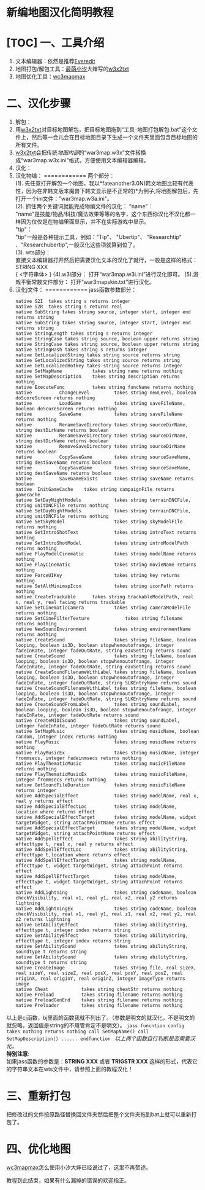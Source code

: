 新编地图汉化简明教程
============  
[TOC]
一、工具介绍
============
1. 文本编辑器：依然是推荐[Everedit](http://www.everedit.cn/)  
2. 地图打包/解包工具：[最萌小汐](https://github.com/syj2010syj)大婶写的[w3x2txt](https://github.com/syj2010syj/w3x2txt)  
3. 地图优化工具：[wc3mapmax](https://github.com/actboy168/wc3mapmax)  
  
二、汉化步骤
============
1. 解包：
  1. 用[w3x2txt](https://github.com/syj2010syj/w3x2txt)对目标地图解包，把目标地图拖到“工具-地图打包解包.bat”这个文件上，然后等一会儿会在目标地图目录下生成一个文件夹里面包含目标地图的所有文件。  	
  2. [w3x2txt](https://github.com/syj2010syj/w3x2txt)会把传统*地图内部*的“war3map.w3x”文件转换成“war3map.w3x.ini”格式，方便使用文本编辑器编辑。  
2. 汉化：  
  1. 汉化物编：
============ 
两个部分：   
   (1). 先任意打开解包一个地图，我以*fateanother3.0N(韩文地图比较有代表性，因为在非韩文版本魔兽下韩文显示是不正常的)*为例子,将地图解包后，先打开一个ini文件："war3map.w3a.ini"。  
   (2). 抓住两个关键词就能完成物编文件的汉化：
   "name"：  
   "name"是技能/物品/科技/魔法效果等等的名字，这个东西你汉化不汉化都一样因为仅仅是在物编里面显示，并不在实际游戏中显示。  
  "tip"：  
  "tip"一般是各种提示工具，例如："Tip"、 "Ubertip"、 "Researchtip" 、"Researchubertip",一般汉化这些项就算到位了。  
(3). wts部分：  
直接文本编辑器打开然后把需要汉化文本的汉化了就行，一般是这样的格式：　　
STRING XXX  
{
  <字符串体>
}
(4).w3i部分：
打开“war3map.w3i.ini”进行汉化即可。
(5).游戏平衡常数文件部分：
打开“war3mapskin.txt”进行汉化。
 2. 汉化j文件：
============ 
jass函数参数部分：
	 ```jass
    native S2I  takes string s returns integer
    native S2R  takes string s returns real
    native SubString takes string source, integer start, integer end returns string
    native SubString takes string source, integer start, integer end returns string
    native StringLength takes string s returns integer
    native StringCase takes string source, boolean upper returns string
    native StringCase takes string source, boolean upper returns string
    native StringHash takes string s returns integer
    native GetLocalizedString takes string source returns string
    native GetLocalizedString takes string source returns string
    native GetLocalizedHotkey takes string source returns integer
    native SetMapName           takes string name returns nothing
    native SetMapDescription    takes string description returns nothing
    native ExecuteFunc          takes string funcName returns nothing
    native          ChangeLevel         takes string newLevel, boolean doScoreScreen returns nothing
    native          LoadGame            takes string saveFileName, boolean doScoreScreen returns nothing
    native          SaveGame            takes string saveFileName returns nothing
    native          RenameSaveDirectory takes string sourceDirName, string destDirName returns boolean
    native          RenameSaveDirectory takes string sourceDirName, string destDirName returns boolean
    native          RemoveSaveDirectory takes string sourceDirName returns boolean
    native          CopySaveGame        takes string sourceSaveName, string destSaveName returns boolean
    native          CopySaveGame        takes string sourceSaveName, string destSaveName returns boolean
    native          SaveGameExists      takes string saveName returns boolean
    native  InitGameCache    takes string campaignFile returns gamecache
    native SetDayNightModels            takes string terrainDNCFile, string unitDNCFile returns nothing
    native SetDayNightModels            takes string terrainDNCFile, string unitDNCFile returns nothing
    native SetSkyModel                  takes string skyModelFile returns nothing
    native SetIntroShotText             takes string introText returns nothing
    native SetIntroShotModel            takes string introModelPath returns nothing
    native PlayModelCinematic           takes string modelName returns nothing
    native PlayCinematic                takes string movieName returns nothing
    native ForceUIKey                   takes string key returns nothing
    native SetAltMinimapIcon            takes string iconPath returns nothing
    native CreateTrackable      takes string trackableModelPath, real x, real y, real facing returns trackable
    native SetCinematicCamera           takes string cameraModelFile returns nothing
    native SetCineFilterTexture             takes string filename returns nothing
    native NewSoundEnvironment          takes string environmentName returns nothing
    native CreateSound                  takes string fileName, boolean looping, boolean is3D, boolean stopwhenoutofrange, integer fadeInRate, integer fadeOutRate, string eaxSetting returns sound
    native CreateSound                  takes string fileName, boolean looping, boolean is3D, boolean stopwhenoutofrange, integer fadeInRate, integer fadeOutRate, string eaxSetting returns sound
    native CreateSoundFilenameWithLabel takes string fileName, boolean looping, boolean is3D, boolean stopwhenoutofrange, integer fadeInRate, integer fadeOutRate, string SLKEntryName returns sound
    native CreateSoundFilenameWithLabel takes string fileName, boolean looping, boolean is3D, boolean stopwhenoutofrange, integer fadeInRate, integer fadeOutRate, string SLKEntryName returns sound
    native CreateSoundFromLabel         takes string soundLabel, boolean looping, boolean is3D, boolean stopwhenoutofrange, integer fadeInRate, integer fadeOutRate returns sound
    native CreateMIDISound              takes string soundLabel, integer fadeInRate, integer fadeOutRate returns sound
    native SetMapMusic                  takes string musicName, boolean random, integer index returns nothing
    native PlayMusic                    takes string musicName returns nothing
    native PlayMusicEx                  takes string musicName, integer frommsecs, integer fadeinmsecs returns nothing
    native PlayThematicMusic            takes string musicFileName returns nothing
    native PlayThematicMusicEx          takes string musicFileName, integer frommsecs returns nothing
    native GetSoundFileDuration         takes string musicFileName returns integer
    native AddSpecialEffect             takes string modelName, real x, real y returns effect
    native AddSpecialEffectLoc          takes string modelName, location where returns effect
    native AddSpecialEffectTarget       takes string modelName, widget targetWidget, string attachPointName returns effect
    native AddSpecialEffectTarget       takes string modelName, widget targetWidget, string attachPointName returns effect
    native AddSpellEffect               takes string abilityString, effecttype t, real x, real y returns effect
    native AddSpellEffectLoc            takes string abilityString, effecttype t,location where returns effect
    native AddSpellEffectTarget         takes string modelName, effecttype t, widget targetWidget, string attachPoint returns effect
    native AddSpellEffectTarget         takes string modelName, effecttype t, widget targetWidget, string attachPoint returns effect
    native AddLightning                 takes string codeName, boolean checkVisibility, real x1, real y1, real x2, real y2 returns lightning
    native AddLightningEx               takes string codeName, boolean checkVisibility, real x1, real y1, real z1, real x2, real y2, real z2 returns lightning
    native GetAbilityEffect             takes string abilityString, effecttype t, integer index returns string
    native GetAbilityEffect             takes string abilityString, effecttype t, integer index returns string
    native GetAbilitySound              takes string abilityString, soundtype t returns string
    native GetAbilitySound              takes string abilityString, soundtype t returns string
    native CreateImage                  takes string file, real sizeX, real sizeY, real sizeZ, real posX, real posY, real posZ, real originX, real originY, real originZ, integer imageType returns image
    native Cheat            takes string cheatStr returns nothing
    native Preload          takes string filename returns nothing
    native PreloadGenEnd    takes string filename returns nothing
    native Preloader        takes string filename returns nothing
	```
以上是cj函数，bj里面的函数我就不列出了。（参数是明文的就汉化，不是明文的就忽略，返回值是string的不用管肯定不是明文）。
	```jass
	funcntion config takes nothing returns nothing
	call SetMapName()
	call SetMapDescription()
	......
	endfunction
	```
*以上两个函数自行判断是否需要汉化。*  
__特别注意__:  
如果jass函数的参数是：**STRING XXX** 或者 **TRIGSTR XXX** 这样的形式，代表它的字符串文本在wts文件中，请参照上面的教程汉化！

三、重新打包
============
把修改过的文件按原路径替换回文件夹然后把整个文件夹拖到bat上就可以重新打包了。

四、优化地图
============
[wc3mapmax](https://github.com/actboy168/wc3mapmax)怎么使用小汐大婶已经说过了，这里不再赘述。

教程到此结束，如果有什么漏掉的错误的欢迎指正。








